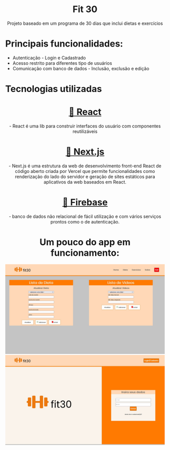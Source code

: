 <h1 align="center">Fit 30</h1>

<p align="center">Projeto baseado em um programa de 30 dias que inclui dietas e exercícios</p>

<h1> Principais funcionalidades: </h1>
<ul>
    <li>Autenticação - Login e Cadastrado </li>
    <li>Acesso restrito para diferentes tipo de usuários</li>
    <li>Comunicação com banco de dados - Inclusão, exclusão e edição</li>
</ul>

<h1> Tecnologias utilizadas </h1>

<h1 align="center">
    <a href="https://pt-br.reactjs.org/">🔗 React</a>
</h1>
<p align="center"> - React é uma lib para construir interfaces do usuário com componentes reutilizáveis</p>

<h1 align="center">
    <a href="https://nextjs.org/">🔗 Next.js</a>
</h1>
<p align="center"> - Next.js é uma estrutura da web de desenvolvimento front-end React de código aberto criada por Vercel que permite funcionalidades como renderização do lado do servidor e geração de sites estáticos para aplicativos da web baseados em React.</p>

<h1 align="center">
    <a href="https://firebase.google.com/"/>🔗 Firebase</a>
</h1>
<p align="center"> - banco de dados não relacional de fácil utilização e com vários serviços prontos como o de autenticação.</p>


<h1 align="center">Um pouco do app em funcionamento: </h1>
<img src="https://github.com/joaomarccelino/fit30v1/blob/master/readmeimages/fit306.jpg"/>   

<img src="https://github.com/joaomarccelino/fit30v1/blob/master/readmeimages/fit304.jpg"/>   

